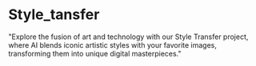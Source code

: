 # Style_tansfer
"Explore the fusion of art and technology with our Style Transfer project, where AI blends iconic artistic styles with your favorite images, transforming them into unique digital masterpieces."
